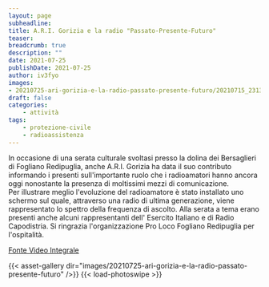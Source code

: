 ```yaml
---
layout: page
subheadline: 
title: A.R.I. Gorizia e la radio "Passato-Presente-Futuro"
teaser:
breadcrumb: true
description: ""
date: 2021-07-25
publishDate: 2021-07-25
author: iv3fyo
images:
- 20210725-ari-gorizia-e-la-radio-passato-presente-futuro/20210715_231307.jpg
draft: false
categories:
    - attività
tags:
    - protezione-civile
    - radioassistenza
---
```


In occasione di una serata culturale svoltasi presso la dolina dei Bersaglieri di Fogliano Redipuglia, anche A.R.I. 
Gorizia ha data il suo contributo informando i presenti sull'importante ruolo che i radioamatori hanno ancora oggi 
nonostante la presenza di moltissimi mezzi di comunicazione.  
Per illustrare meglio l'evoluzione del radioamatore è stato installato uno schermo sul quale, attraverso una radio di 
ultima generazione, viene rappresentato lo spettro della frequenza di ascolto. Alla serata a tema erano presenti anche 
alcuni rappresentanti dell' Esercito Italiano e di Radio Capodistria. Si ringrazia l'organizzazione Pro Loco Fogliano 
Redipuglia per l'ospitalità.

[Fonte Video Integrale](https://www.facebook.com/proloco.foglianoredipuglia/videos/810209153005269/?__so__=channel_tab&__rv__=all_videos_card)

{{< asset-gallery dir="images/20210725-ari-gorizia-e-la-radio-passato-presente-futuro" />}}
{{< load-photoswipe >}}
